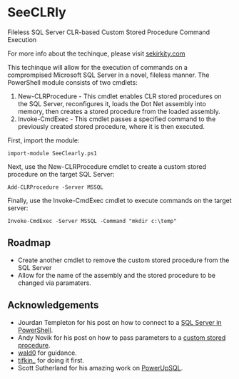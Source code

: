 # SeeCLRly
Fileless SQL Server CLR-based Custom Stored Procedure Command Execution

For more info about the techinque, please visit [sekirkity.com](http://sekirkity.com/seeclrly-fileless-sql-server-clr-based-custom-stored-procedure-command-execution/)

This techinque will allow for the execution of commands on a comprompised Microsoft SQL Server in a novel, fileless manner. The PowerShell module consists of two cmdlets:

1. New-CLRProcedure - This cmdlet enables CLR stored procedures on the SQL Server, reconfigures it, loads the Dot Net assembly into memory, then creates a stored procedure from the loaded assembly.
2. Invoke-CmdExec - This cmdlet passes a specified command to the previously created stored procedure, where it is then executed.

First, import the module:

`import-module SeeClearly.ps1`

Next, use the New-CLRProcedure cmdlet to create a custom stored procedure on the target SQL Server:

`Add-CLRProcedure -Server MSSQL`

Finally, use the Invoke-CmdExec cmdlet to execute commands on the target server:

`Invoke-CmdExec -Server MSSQL -Command "mkdir c:\temp"`

## Roadmap

* Create another cmdlet to remove the custom stored procedure from the SQL Server
* Allow for the name of the assembly and the stored procedure to be changed via paramaters.

## Acknowledgements

* Jourdan Templeton for his post on how to connect to a [SQL Server in PowerShell](https://blog.jourdant.me/post/simple-sql-in-powershell).
* Andy Novik for his post on how to pass parameters to a [custom stored procedure](https://www.mssqltips.com/sqlservertip/2087/how-to-execute-a-dos-command-when-xpcmdshell-is-disabled-in-sql-server/).
* [wald0](https://wald0.com/) for guidance.
* [tifkin_](https://twitter.com/tifkin_) for doing it first.
* Scott Sutherland for his amazing work on [PowerUpSQL](https://github.com/NetSPI/PowerUpSQL).
